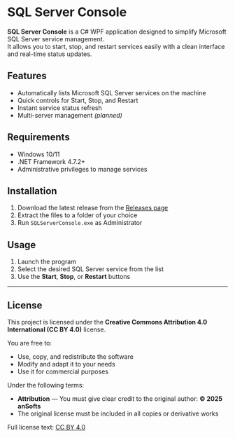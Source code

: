 # SQL Server Console

**SQL Server Console** is a C# WPF application designed to simplify Microsoft SQL Server service management.  
It allows you to start, stop, and restart services easily with a clean interface and real-time status updates.

## Features
- Automatically lists Microsoft SQL Server services on the machine
- Quick controls for Start, Stop, and Restart
- Instant service status refresh
- Multi-server management *(planned)*

## Requirements
- Windows 10/11
- .NET Framework 4.7.2+
- Administrative privileges to manage services

## Installation
1. Download the latest release from the [Releases page](../../releases)
2. Extract the files to a folder of your choice
3. Run `SQLServerConsole.exe` as Administrator

## Usage
1. Launch the program
2. Select the desired SQL Server service from the list
3. Use the **Start**, **Stop**, or **Restart** buttons

---

## License

This project is licensed under the **Creative Commons Attribution 4.0 International (CC BY 4.0)** license.

You are free to:
- Use, copy, and redistribute the software
- Modify and adapt it to your needs
- Use it for commercial purposes

Under the following terms:
- **Attribution** — You must give clear credit to the original author: **© 2025 anSofts**
- The original license must be included in all copies or derivative works

Full license text: [CC BY 4.0](https://creativecommons.org/licenses/by/4.0/)
